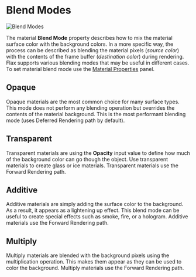 # Blend Modes

![Blend Modes](media/title.png)

The material **Blend Mode** property describes how to mix the material surface color with the background colors. In a more specific way, the process can be described as blending the material pixels (*source color*) with the contents of the frame buffer (*destination color*) during rendering. Flax supports various blending modes that may be useful in different cases. To set material blend mode use the [Material Properties](../material-properties/index.md) panel.

## Opaque

Opaque materials are the most common choice for many surface types. This mode does not perform any blending operation but overrides the contents of the material background. This is the most performant blending mode (uses Deferred Rendering path by default).

## Transparent

Transparent materials are using the **Opacity** input value to define how much of the background color can go though the object. Use transparent materials to create glass or ice materials. Transparent materials use the Forward Rendering path.

## Additive

Additive materials are simply adding the surface color to the background. As a result, it appears as a lightening up effect. This blend mode can be useful to create special effects such as smoke, fire, or a hologram. Additive materials use the Forward Rendering path.

## Multiply

Multiply materials are blended with the background pixels using the multiplication operation. This makes them appear as they can be used to color the background. Multiply materials use the Forward Rendering path.

